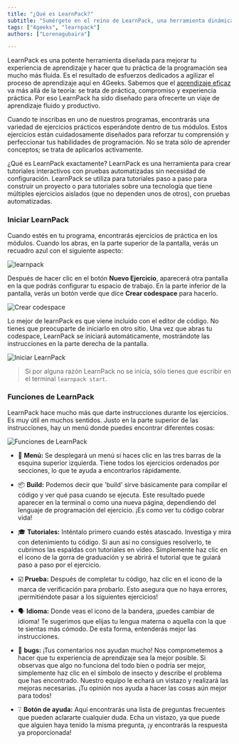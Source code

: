 ```yaml
---
title: "¿Qué es LearnPack?"
subtitle: "Sumérgete en el reino de LearnPack, una herramienta dinámica que revoluciona la experiencia de aprendizaje en 4Geeks. Descubre cómo este potente compañero mejora tu práctica, haciendo que el proceso sea más suave y gratificante"
tags: ["4geeks", "learnpack"]
authors: ["Lorenagubaira"]

---
```


LearnPack es una potente herramienta diseñada para mejorar tu experiencia de aprendizaje y hacer que tu práctica de la programación sea mucho más fluida. Es el resultado de esfuerzos dedicados a agilizar el proceso de aprendizaje aquí en 4Geeks. Sabemos que el [aprendizaje eficaz](https://4geeks.com/es/mastering-technical-knowledge) va más allá de la teoría: se trata de práctica, compromiso y experiencia práctica. Por eso LearnPack ha sido diseñado para ofrecerte un viaje de aprendizaje fluido y productivo.

Cuando te inscribas en uno de nuestros programas, encontrarás una variedad de ejercicios prácticos esperándote dentro de tus módulos. Estos ejercicios están cuidadosamente diseñados para reforzar tu comprensión y perfeccionar tus habilidades de programación. No se trata sólo de aprender conceptos; se trata de aplicarlos activamente.

¿Qué es LearnPack exactamente? LearnPack es una herramienta para crear tutoriales interactivos con pruebas automatizadas sin necesidad de configuración. LearnPack se utiliza para tutoriales paso a paso para construir un proyecto o para tutoriales sobre una tecnología que tiene múltiples ejercicios aislados (que no dependen unos de otros), con pruebas automatizadas.

### Iniciar LearnPack

Cuando estés en tu programa, encontrarás ejercicios de práctica en los módulos. Cuando los abras, en la parte superior de la pantalla, verás un recuadro azul con el siguiente aspecto:

![learnpack](https://breathecode.herokuapp.com/v1/media/file/empezar-ejercicio-png?raw=true)

Después de hacer clic en el botón **Nuevo Ejercicio**, aparecerá otra pantalla en la que podrás configurar tu espacio de trabajo. En la parte inferior de la pantalla, verás un botón verde que dice **Crear codespace** para hacerlo.

![Crear codespace](https://breathecode.herokuapp.com/v1/media/file/create-codespaces-png?raw=true)

Lo mejor de learnPack es que viene incluido con el editor de código. No tienes que preocuparte de iniciarlo en otro sitio. Una vez que abras tu codespace, LearnPack se iniciará automáticamente, mostrándote las instrucciones en la parte derecha de la pantalla.

![Iniciar LearnPack](https://breathecode.herokuapp.com/v1/media/file/learnpack-png?raw=true)

> Si por alguna razón LearnPack no se inicia, sólo tienes que escribir en el terminal `learnpack start`.

### Funciones de LearnPack

LearnPack hace mucho más que darte instrucciones durante los ejercicios. Es muy útil en muchos sentidos. Justo en la parte superior de las instrucciones, hay un menú donde puedes encontrar diferentes cosas:

![Funciones de LearnPack](https://breathecode.herokuapp.com/v1/media/file/learnpack-function-png?raw=true)

- 📖 **Menú:** Se desplegará un menú si haces clic en las tres barras de la esquina superior izquierda. Tiene todos los ejercicios ordenados por secciones, lo que te ayuda a encontrarlos rápidamente.

- 📦 **Build:** Podemos decir que 'build' sirve básicamente para compilar el código y ver qué pasa cuando se ejecuta. Este resultado puede aparecer en la terminal o como una nueva página, dependiendo del lenguaje de programación del ejercicio. ¡Es como ver tu código cobrar vida!

- 🎓 **Tutoriales:** Inténtalo primero cuando estés atascado. Investiga y mira con detenimiento tu código. Si aun así no consigues resolverlo, te cubrimos las espaldas con tutoriales en vídeo. Simplemente haz clic en el icono de la gorra de graduación y se abrirá el tutorial que te guiará paso a paso por el ejercicio.

- ☑️ **Prueba:** Después de completar tu código, haz clic en el icono de la marca de verificación para probarlo. Esto asegura que no haya errores, ¡permitiéndote pasar a los siguientes ejercicios!

- 🗣️ **Idioma:** Donde veas el icono de la bandera, ¡puedes cambiar de idioma! Te sugerimos que elijas tu lengua materna o aquella con la que te sientas más cómodo. De esta forma, entenderás mejor las instrucciones.

- 🐞 **bugs:** ¡Tus comentarios nos ayudan mucho! Nos comprometemos a hacer que tu experiencia de aprendizaje sea la mejor posible. Si observas que algo no funciona del todo bien o podría ser mejor, simplemente haz clic en el símbolo de insecto y describe el problema que has encontrado. Nuestro equipo le echará un vistazo y realizará las mejoras necesarias. ¡Tu opinión nos ayuda a hacer las cosas aún mejor para todos!

- ❔ **Botón de ayuda:** Aquí encontrarás una lista de preguntas frecuentes que pueden aclararte cualquier duda. Echa un vistazo, ya que puede que alguien haya tenido la misma pregunta, ¡y encontrarás la respuesta ya proporcionada!
